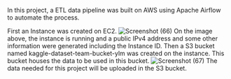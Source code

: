 In this project, a ETL data pipeline was built on AWS using Apache Airflow to automate the process.

First an Instance was created on EC2.
![Screenshot (66)](https://github.com/andremiracle/Data-Engineering/assets/39734097/5a0b7487-9f43-49ed-885a-770cf3a26f26)
On the image above, the instance is running and a public IPv4 address and some other information were generated including the Instance ID.
Then a S3 bucket named kaggle-dataset-team-bucket-ylm was created on the instance. This bucket houses the data to be used in this bucket. 
![Screenshot (67)](https://github.com/andremiracle/Data-Engineering/assets/39734097/c71f7811-bb6b-42fd-b36b-a8c5df253897)
The data needed for this project will be uploaded in the S3 bucket.

